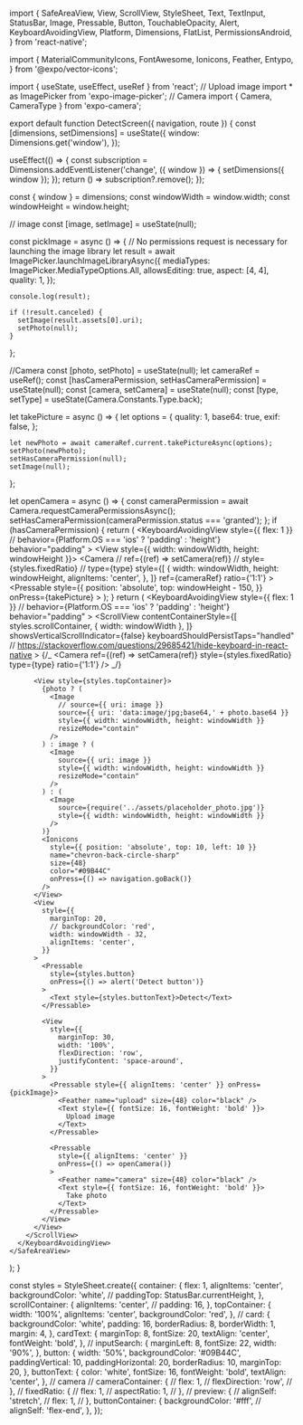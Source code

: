 import {
SafeAreaView,
View,
ScrollView,
StyleSheet,
Text,
TextInput,
StatusBar,
Image,
Pressable,
Button,
TouchableOpacity,
Alert,
KeyboardAvoidingView,
Platform,
Dimensions,
FlatList,
PermissionsAndroid,
} from 'react-native';

import {
MaterialCommunityIcons,
FontAwesome,
Ionicons,
Feather,
Entypo,
} from '@expo/vector-icons';

import { useState, useEffect, useRef } from 'react';
// Upload image
import \* as ImagePicker from 'expo-image-picker';
// Camera
import { Camera, CameraType } from 'expo-camera';

export default function DetectScreen({ navigation, route }) {
const [dimensions, setDimensions] = useState({
window: Dimensions.get('window'),
});

useEffect(() => {
const subscription = Dimensions.addEventListener('change', ({ window }) => {
setDimensions({ window });
});
return () => subscription?.remove();
});

const { window } = dimensions;
const windowWidth = window.width;
const windowHeight = window.height;

// image
const [image, setImage] = useState(null);

const pickImage = async () => {
// No permissions request is necessary for launching the image library
let result = await ImagePicker.launchImageLibraryAsync({
mediaTypes: ImagePicker.MediaTypeOptions.All,
allowsEditing: true,
aspect: [4, 4],
quality: 1,
});

    console.log(result);

    if (!result.canceled) {
      setImage(result.assets[0].uri);
      setPhoto(null);
    }

};

//Camera
const [photo, setPhoto] = useState(null);
let cameraRef = useRef();
const [hasCameraPermission, setHasCameraPermission] = useState(null);
const [camera, setCamera] = useState(null);
const [type, setType] = useState(Camera.Constants.Type.back);

let takePicture = async () => {
let options = {
quality: 1,
base64: true,
exif: false,
};

    let newPhoto = await cameraRef.current.takePictureAsync(options);
    setPhoto(newPhoto);
    setHasCameraPermission(null);
    setImage(null);

};

let openCamera = async () => {
const cameraPermission = await Camera.requestCameraPermissionsAsync();
setHasCameraPermission(cameraPermission.status === 'granted');
};
if (hasCameraPermission) {
return (
<SafeAreaView style={styles.container}>
<KeyboardAvoidingView
style={{ flex: 1 }}
// behavior={Platform.OS === 'ios' ? 'padding' : 'height'}
behavior="padding" >
<View style={{ width: windowWidth, height: windowHeight }}>
<Camera
// ref={(ref) => setCamera(ref)}
// style={styles.fixedRatio}
// type={type}
style={[
{
width: windowWidth,
height: windowHeight,
alignItems: 'center',
},
]}
ref={cameraRef}
ratio={'1:1'} >
<Pressable
style={{
                  position: 'absolute',
                  top: windowHeight - 150,
                }}
onPress={takePicture} >
<Entypo name="camera" size={48} color="white" />
</Pressable>
<StatusBar style="auto" />
</Camera>
</View>
</KeyboardAvoidingView>
</SafeAreaView>
);
}
return (
<SafeAreaView style={styles.container}>
<KeyboardAvoidingView
style={{ flex: 1 }}
// behavior={Platform.OS === 'ios' ? 'padding' : 'height'}
behavior="padding" >
<ScrollView
contentContainerStyle={[
styles.scrollContainer,
{ width: windowWidth },
]}
showsVerticalScrollIndicator={false}
keyboardShouldPersistTaps="handled" // https://stackoverflow.com/questions/29685421/hide-keyboard-in-react-native >
{/_ <View style={styles.cameraContainer}>
<Camera
ref={(ref) => setCamera(ref)}
style={styles.fixedRatio}
type={type}
ratio={'1:1'}
/>
</View> _/}

          <View style={styles.topContainer}>
            {photo ? (
              <Image
                // source={{ uri: image }}
                source={{ uri: 'data:image/jpg;base64,' + photo.base64 }}
                style={{ width: windowWidth, height: windowWidth }}
                resizeMode="contain"
              />
            ) : image ? (
              <Image
                source={{ uri: image }}
                style={{ width: windowWidth, height: windowWidth }}
                resizeMode="contain"
              />
            ) : (
              <Image
                source={require('../assets/placeholder_photo.jpg')}
                style={{ width: windowWidth, height: windowWidth }}
              />
            )}
            <Ionicons
              style={{ position: 'absolute', top: 10, left: 10 }}
              name="chevron-back-circle-sharp"
              size={48}
              color="#09B44C"
              onPress={() => navigation.goBack()}
            />
          </View>
          <View
            style={{
              marginTop: 20,
              // backgroundColor: 'red',
              width: windowWidth - 32,
              alignItems: 'center',
            }}
          >
            <Pressable
              style={styles.button}
              onPress={() => alert('Detect button')}
            >
              <Text style={styles.buttonText}>Detect</Text>
            </Pressable>

            <View
              style={{
                marginTop: 30,
                width: '100%',
                flexDirection: 'row',
                justifyContent: 'space-around',
              }}
            >
              <Pressable style={{ alignItems: 'center' }} onPress={pickImage}>
                <Feather name="upload" size={48} color="black" />
                <Text style={{ fontSize: 16, fontWeight: 'bold' }}>
                  Upload image
                </Text>
              </Pressable>

              <Pressable
                style={{ alignItems: 'center' }}
                onPress={() => openCamera()}
              >
                <Feather name="camera" size={48} color="black" />
                <Text style={{ fontSize: 16, fontWeight: 'bold' }}>
                  Take photo
                </Text>
              </Pressable>
            </View>
          </View>
        </ScrollView>
      </KeyboardAvoidingView>
    </SafeAreaView>

);
}

const styles = StyleSheet.create({
container: {
flex: 1,
alignItems: 'center',
backgroundColor: 'white',
// paddingTop: StatusBar.currentHeight,
},
scrollContainer: {
alignItems: 'center',
// padding: 16,
},
topContainer: {
width: '100%',
alignItems: 'center',
backgroundColor: 'red',
},
//
card: {
backgroundColor: 'white',
padding: 16,
borderRadius: 8,
borderWidth: 1,
margin: 4,
},
cardText: {
marginTop: 8,
fontSize: 20,
textAlign: 'center',
fontWeight: 'bold',
},
//
inputSearch: {
marginLeft: 8,
fontSize: 22,
width: '90%',
},
button: {
width: '50%',
backgroundColor: '#09B44C',
paddingVertical: 10,
paddingHorizontal: 20,
borderRadius: 10,
marginTop: 20,
},
buttonText: {
color: 'white',
fontSize: 16,
fontWeight: 'bold',
textAlign: 'center',
},
// camera
// cameraContainer: {
// flex: 1,
// flexDirection: 'row',
// },
// fixedRatio: {
// flex: 1,
// aspectRatio: 1,
// },
// preview: {
// alignSelf: 'stretch',
// flex: 1,
// },
buttonContainer: {
backgroundColor: '#fff',
// alignSelf: 'flex-end',
},
});
